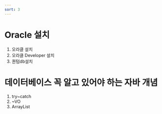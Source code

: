 ```yaml
---
sort: 3
---
```


# Oracle 설치

1. 오라클 설치
2. 오라클 Developer 설치
3. 퀀텀db설치

# 데이터베이스 꼭 알고 있어야 하는 자바 개념
1. try~catch
2. ~VO
3. ArrayList
